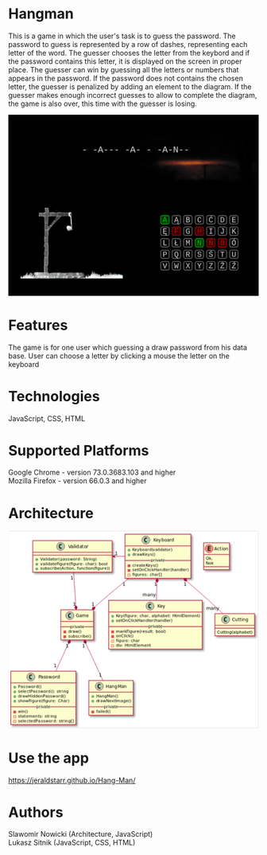 # Hangman
This is a game in which the user's task is to guess the password. The password to guess is represented by a row of dashes, representing each letter of the word. The guesser chooses the letter from the keybord and if the password contains this letter, it is displayed on the screen in proper place. The guesser can win by guessing all the letters or numbers that appears in the password. If the password does not contains the chosen letter, the guesser is penalized by adding an element to the diagram. If the guesser makes enough incorrect guesses to allow to complete the diagram, the game is also over, this time with the guesser is losing.

![Application's logo](doc/docImg/hangman.png)

# Features
The game is for one user which guessing a draw password from his data base. User can choose a letter by clicking a mouse the letter on the keyboard

# Technologies
JavaScript, CSS, HTML

# Supported Platforms
Google Chrome - version 73.0.3683.103 and higher  
Mozilla Firefox - version 66.0.3 and higher

# Architecture
![Application's logo](doc/docImg/class_diagram.png)

# Use the app
https://jeraldstarr.github.io/Hang-Man/

# Authors  
Slawomir Nowicki (Architecture, JavaScript)  
Lukasz Sitnik (JavaScript, CSS, HTML)
